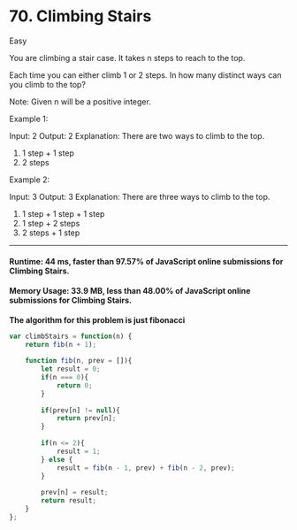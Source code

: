 # 70. Climbing Stairs
Easy

You are climbing a stair case. It takes n steps to reach to the top.

Each time you can either climb 1 or 2 steps. In how many distinct ways can you climb to the top?

Note: Given n will be a positive integer.

Example 1:

Input: 2
Output: 2
Explanation: There are two ways to climb to the top.
1. 1 step + 1 step
2. 2 steps

Example 2:

Input: 3
Output: 3
Explanation: There are three ways to climb to the top.
1. 1 step + 1 step + 1 step
2. 1 step + 2 steps
3. 2 steps + 1 step



---
#### Runtime: 44 ms, faster than 97.57% of JavaScript online submissions for Climbing Stairs.
#### Memory Usage: 33.9 MB, less than 48.00% of JavaScript online submissions for Climbing Stairs.

**The algorithm for this problem is just fibonacci**
```javascript
var climbStairs = function(n) {
    return fib(n + 1);
    
    function fib(n, prev = []){
        let result = 0;
        if(n === 0){
            return 0;
        }
        
        if(prev[n] != null){
            return prev[n];
        }
        
        if(n <= 2){
            result = 1;
        } else {
            result = fib(n - 1, prev) + fib(n - 2, prev);
        }
        
        prev[n] = result;
        return result;
    }
};
```
